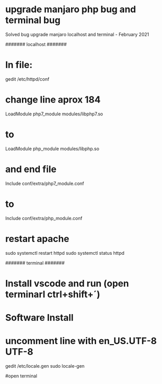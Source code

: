 # upgrade manjaro php bug and terminal bug

Solved bug upgrade manjaro localhost and terminal - February 2021


####### localhost #######
# In file:
gedit /etc/httpd/conf

# change line aprox 184
LoadModule php7_module modules/libphp7.so
# to
LoadModule php_module modules/libphp.so

# and end file
Include conf/extra/php7_module.conf
# to
Include conf/extra/php_module.conf

# restart apache
sudo systemctl restart httpd
sudo systemctl status httpd


####### terminal #######

# Install vscode and run (open terminarl ctrl+shift+´)
# Software Install

# uncomment line with en_US.UTF-8 UTF-8
gedit /etc/locale.gen
sudo locale-gen

#open terminal
